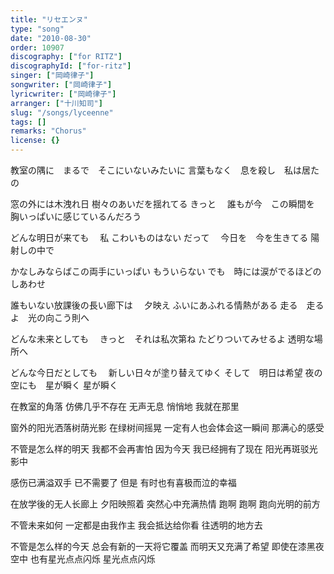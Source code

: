 ```yaml
---
title: "リセエンヌ"
type: "song"
date: "2010-08-30"
order: 10907
discography: ["for RITZ"]
discographyId: ["for-ritz"]
singer: ["岡崎律子"]
songwriter: ["岡崎律子"]
lyricwriter: ["岡崎律子"]
arranger: ["十川知司"]
slug: "/songs/lyceenne"
tags: []
remarks: "Chorus"
license: {}
---
```


教室の隅に　まるで　そこにいないみたいに
言葉もなく　息を殺し　私は居たの 

窓の外には木洩れ日
樹々のあいだを揺れてる きっと　
誰もが今　この瞬間を 胸いっぱいに感じているんだろう 

どんな明日が来ても　
私 こわいものはない だって　
今日を　今を生きてる
陽射しの中で 

かなしみならばこの両手にいっぱい もういらない
でも　時には涙がでるほどのしあわせ 

誰もいない放課後の長い廊下は　
夕映え ふいにあふれる情熱がある
走る　走るよ　光の向こう則へ 

どんな未来としても　
きっと　それは私次第ね
たどりついてみせるよ
透明な場所へ 

どんな今日だとしても　
新しい日々が塗り替えてゆく
そして　明日は希望
夜の空にも　星が瞬く 星が瞬く

<!-- 翻译 -->

在教室的角落 仿佛几乎不存在
无声无息 悄悄地 我就在那里 

窗外的阳光洒落树荫光影
在绿树间摇晃
一定有人也会体会这一瞬间 那满心的感受 

不管是怎么样的明天
我都不会再害怕
因为今天 我已经拥有了现在
阳光再斑驳光影中 

感伤已满溢双手 已不需要了
但是 有时也有喜极而泣的幸福 

在放学後的无人长廊上
夕阳映照着 突然心中充满热情
跑啊 跑啊 跑向光明的前方 

不管未来如何 一定都是由我作主
我会抵达给你看
往透明的地方去 

不管是怎么样的今天
总会有新的一天将它覆盖
而明天又充满了希望
即使在漆黑夜空中 也有星光点点闪烁 星光点点闪烁
